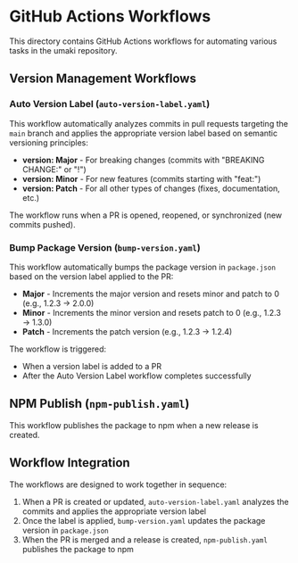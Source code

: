 # GitHub Actions Workflows

This directory contains GitHub Actions workflows for automating various tasks in the umaki repository.

## Version Management Workflows

### Auto Version Label (`auto-version-label.yaml`)

This workflow automatically analyzes commits in pull requests targeting the `main` branch and applies the appropriate version label based on semantic versioning principles:

- **version: Major** - For breaking changes (commits with "BREAKING CHANGE:" or "!")
- **version: Minor** - For new features (commits starting with "feat:")
- **version: Patch** - For all other types of changes (fixes, documentation, etc.)

The workflow runs when a PR is opened, reopened, or synchronized (new commits pushed).

### Bump Package Version (`bump-version.yaml`)

This workflow automatically bumps the package version in `package.json` based on the version label applied to the PR:

- **Major** - Increments the major version and resets minor and patch to 0 (e.g., 1.2.3 → 2.0.0)
- **Minor** - Increments the minor version and resets patch to 0 (e.g., 1.2.3 → 1.3.0)
- **Patch** - Increments the patch version (e.g., 1.2.3 → 1.2.4)

The workflow is triggered:
- When a version label is added to a PR
- After the Auto Version Label workflow completes successfully

## NPM Publish (`npm-publish.yaml`)

This workflow publishes the package to npm when a new release is created.

## Workflow Integration

The workflows are designed to work together in sequence:

1. When a PR is created or updated, `auto-version-label.yaml` analyzes the commits and applies the appropriate version label
2. Once the label is applied, `bump-version.yaml` updates the package version in `package.json`
3. When the PR is merged and a release is created, `npm-publish.yaml` publishes the package to npm